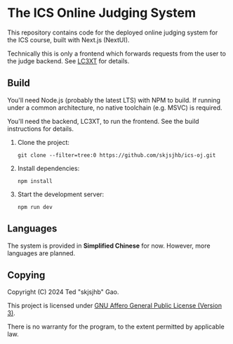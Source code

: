 # The ICS Online Judging System

This repository contains code for the deployed online judging system for the ICS course, built with
Next.js (NextUI).

Technically this is only a frontend which forwards requests from the user to the judge backend.
See [LC3XT](https://github.com/skjsjhb/lc3xt) for details.

## Build

You'll need Node.js (probably the latest LTS) with NPM to build. If running under a common
architecture, no native toolchain (e.g. MSVC) is required.

You'll need the backend, LC3XT, to run the frontend. See the build instructions for details.

1. Clone the project:

   ```
   git clone --filter=tree:0 https://github.com/skjsjhb/ics-oj.git
   ```

2. Install dependencies:

   ```
   npm install
   ```

3. Start the development server:

   ```
   npm run dev
   ```

## Languages

The system is provided in **Simplified Chinese** for now. However, more languages are planned.

## Copying

Copyright (C) 2024 Ted "skjsjhb" Gao.

This project is licensed
under [GNU Affero General Public License (Version 3)](https://www.gnu.org/licenses/agpl-3.0.en.html).

There is no warranty for the program, to the extent permitted by applicable law.
